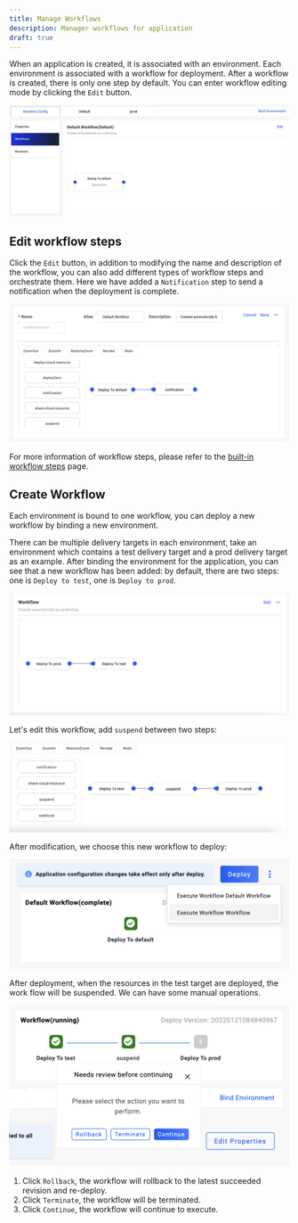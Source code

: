 ```yaml
---
title: Manage Workflows
description: Manager workflows for application
draft: true
---
```


When an application is created, it is associated with an environment. Each environment is associated with a workflow for deployment. After a workflow is created, there is only one step by default. You can enter workflow editing mode by clicking the `Edit` button.

![default-workflow](../../../resources/default-workflow.png)

## Edit workflow steps

Click the `Edit` button, in addition to modifying the name and description of the workflow, you can also add different types of workflow steps and orchestrate them. Here we have added a `Notification` step to send a notification when the deployment is complete.

![edit-workflow](../../../resources/edit-workflow.png)

For more information of workflow steps, please refer to the [built-in workflow steps](../../../end-user/workflow/built-in-workflow-defs.md) page.

## Create Workflow

Each environment is bound to one workflow, you can deploy a new workflow by binding a new environment.

There can be multiple delivery targets in each environment, take an environment which contains a test delivery target and a prod delivery target as an example. After binding the environment for the application, you can see that a new workflow has been added: by default, there are two steps: one is `Deploy to test`, one is `Deploy to prod`.

![new-workflow](../../../resources/new-workflow.png)

Let's edit this workflow, add `suspend` between two steps:

![edit-workflow](../../../resources/edit-workflow2.png)

After modification, we choose this new workflow to deploy:

![execute-workflow](../../../resources/execute-workflow.png)

After deployment, when the resources in the test target are deployed, the work flow will be suspended. We can have some manual operations.

![continue-workflow](../../../resources/continue-workflow.png)

1. Click `Rollback`, the workflow will rollback to the latest succeeded revision and re-deploy.
2. Click `Terminate`, the workflow will be terminated.
3. Click `Continue`, the workflow will continue to execute.
